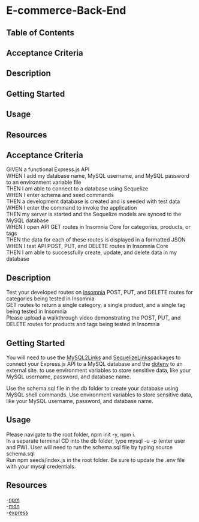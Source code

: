 # E-commerce-Back-End

## Table of Contents

## Acceptance Criteria  
## Description  
## Getting Started  
## Usage  
## Resources  



## Acceptance Criteria

GIVEN a functional Express.js API  
WHEN I add my database name, MySQL username, and MySQL password to an environment variable file  
THEN I am able to connect to a database using Sequelize  
WHEN I enter schema and seed commands  
THEN a development database is created and is seeded with test data  
WHEN I enter the command to invoke the application  
THEN my server is started and the Sequelize models are synced to the MySQL database  
WHEN I open API GET routes in Insomnia Core for categories, products, or tags  
THEN the data for each of these routes is displayed in a formatted JSON  
WHEN I test API POST, PUT, and DELETE routes in Insomnia Core  
THEN I am able to successfully create, update, and delete data in my database

## Description

Test your developed routes on [insomnia](https://docs.insomnia.rest/)
POST, PUT, and DELETE routes for categories being tested in Insomnia  
GET routes to return a single category, a single product, and a single tag being tested in Insomnia  
Please upload a walkthrough video demonstrating the POST, PUT, and DELETE routes for products and tags being tested in Insomnia

## Getting Started

You will need to use the [MySQL2Links](https://www.npmjs.com/package/mysql2) and [SequelizeLinks](https://www.npmjs.com/package/sequelize)packages to connect your Express.js API to a MySQL database and the [dotenv](https://www.npmjs.com/package/dotenv) to an external site. to use environment variables to store sensitive data, like your MySQL username, password, and database name.

Use the schema.sql file in the db folder to create your database using MySQL shell commands. Use environment variables to store sensitive data, like your MySQL username, password, and database name.

## Usage

Please navigate to the root folder, npm init -y, npm i.  
In a separate terminal CD into the db folder, type mysql -u -p (enter user and PW). User will need to run the schema.sql file by typing source schema.sql  
Run npm seeds/index.js in the root folder. Be sure to update the .env file with your mysql credentials.

## Resources

-[npm](https://www.npmjs.com/)  
-[mdn](https://developer.mozilla.org/en-US/)  
-[express](https://expressjs.com/)
